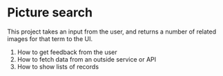 # Picture search

This project takes an input from the user, and returns a number of related images for that term to the UI.

1. How to get feedback from the user
2. How to fetch data from an outside service or API
3. How to show lists of records
